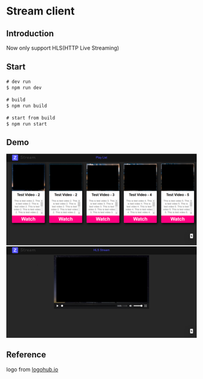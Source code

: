 # Stream client

## Introduction

Now only support HLS(HTTP Live Streaming)  

## Start

```shell
# dev run
$ npm run dev

# build
$ npm run build

# start from build
$ npm run start
```

## Demo

![play list](README_picture/play_list.PNG)  
![HLS Stream](README_picture/hls_stream.PNG)  

## Reference

logo from [logohub.io](https://logohub.io/#)